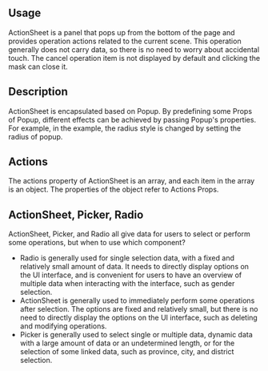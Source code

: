 ## Usage

ActionSheet is a panel that pops up from the bottom of the page and provides operation actions related to the current scene. This operation generally does not carry data, so there is no need to worry about accidental touch. The cancel operation item is not displayed by default and clicking the mask can close it.

## Description

ActionSheet is encapsulated based on Popup. By predefining some Props of Popup, different effects can be achieved by passing Popup's properties. For example, in the example, the radius style is changed by setting the radius of popup.

## Actions

The actions property of ActionSheet is an array, and each item in the array is an object. The properties of the object refer to Actions Props.

## ActionSheet, Picker, Radio

ActionSheet, Picker, and Radio all give data for users to select or perform some operations, but when to use which component?

-   Radio is generally used for single selection data, with a fixed and relatively small amount of data. It needs to directly display options on the UI interface, and is convenient for users to have an overview of multiple data when interacting with the interface, such as gender selection.
-   ActionSheet is generally used to immediately perform some operations after selection. The options are fixed and relatively small, but there is no need to directly display the options on the UI interface, such as deleting and modifying operations.
-   Picker is generally used to select single or multiple data, dynamic data with a large amount of data or an undetermined length, or for the selection of some linked data, such as province, city, and district selection.
